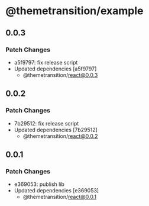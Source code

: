 # @themetransition/example

## 0.0.3

### Patch Changes

- a5f9797: fix release script
- Updated dependencies [a5f9797]
  - @themetransition/react@0.0.3

## 0.0.2

### Patch Changes

- 7b29512: fix release script
- Updated dependencies [7b29512]
  - @themetransition/react@0.0.2

## 0.0.1

### Patch Changes

- e369053: publish lib
- Updated dependencies [e369053]
  - @themetransition/react@0.0.1
